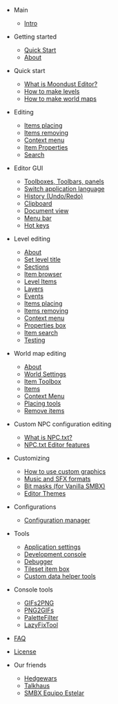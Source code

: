 * Main
  * [Intro](/)

* Getting started
  * [Quick Start](/Intro/QuickStart)
  * [About](/Intro/About)

* Quick start
  * [What is Moondust Editor?](/Intro/QuickStart/WhatIsEditor)
  * [How to make levels](/Intro/QuickStart/HowToMakeLevels)
  * [How to make world maps](/Intro/QuickStart/HowToMakeWorlds)

* Editing
  * [Items placing](/Editing/Placing)
  * [Items removing](/Editing/RemoveItems)
  * [Context menu](/Editing/ContextMenu)
  * [Item Properties](/Editing/ItemProperties)
  * [Search](/Editing/Search)

* Editor GUI
  * [Toolboxes, Toolbars, panels](/EditorUI/Tools)
  * [Switch application language](/EditorUI/Language)
  * [History (Undo/Redo)](/EditorUI/HistoryManager)
  * [Clipboard](/EditorUI/Clipboard)
  * [Document view](/EditorUI/SubWindow)
  * [Menu bar](/EditorUI/Menubar)
  * [Hot keys](/EditorUI/HotKeys)

* Level editing
  * [About](/EditLevel/About)
  * [Set level title](/EditLevel/SetTitle)
  * [Sections](/EditLevel/Sections)
  * [Item browser](/EditLevel/ItemBrowser)
  * [Level Items](/EditLevel/Items)
  * [Layers](/EditLevel/Layers)
  * [Events](/EditLevel/Events)
  * [Items placing](/Editing/Placing)
  * [Items removing](/Editing/RemoveItems)
  * [Context menu](/EditLevel/ContextMenu)
  * [Properties box](/EditLevel/PropertiesBox)
  * [Item search](/Editing/Search)
  * [Testing](/EditLevel/Testing.md)

* World map editing
  * [About](/EditWorld/About)
  * [World Settings](/EditWorld/WorldSettings)
  * [Item Toolbox](/EditWorld/ItemToolbox)
  * [Items](/EditWorld/Items)
  * [Context Menu](/EditWorld/ContextMenu)
  * [Placing tools](/Editing/Placing)
  * [Remove items](/Editing/RemoveItems)

* Custom NPC configuration editing
  * [What is NPC.txt?](/EditNPCConfiguration/About)
  * [NPC.txt Editor features](/EditNPCConfiguration/EditorFeature)

* Customizing
  * [How to use custom graphics](/Customizing/CustomGraphics)
  * [Music and SFX formats](/Customizing/CustomAudio)
  * [Bit masks (for Vanilla SMBX)](/Customizing/BitMasks)
  * [Editor Themes](/Customizing/EditorThemes)

* Configurations
  * [Configuration manager](/Configuration/ConfigManager)

* Tools
  * [Application settings](/Tools/ApplicationSettings)
  * [Development console](/Tools/DevConsole)
  * [Debugger](/Tools/Debugger)
  * [Tileset item box](/Tools/TilesetBox)
  * [Custom data helper tools](/Tools/CustomData)

* Console tools
  * [GIFs2PNG](/Tools/Console/GIFs2PNG)
  * [PNG2GIFs](/Tools/Console/PNG2GIFs)
  * [PaletteFilter](/Tools/Console/PaletteFilter)
  * [LazyFixTool](/Tools/Console/LazyFixTool)

* [FAQ](https://wohlsoft.ru/pgewiki/Frequently_Asked_Questions)
* [License](/GPLv3)

* Our friends
  * [Hedgewars](http://hedgewars.org/)
  * [Talkhaus](http://talkhaus.raocow.com/)
  * [SMBX Equipo Estelar](https://www.smbxequipoestelar.com/)
